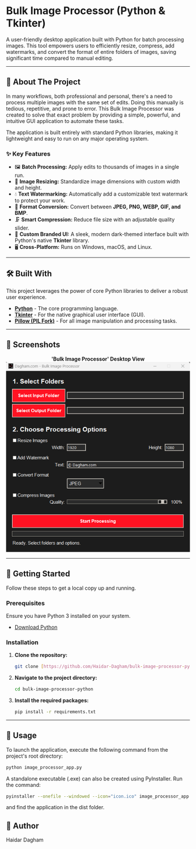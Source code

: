 # Bulk Image Processor (Python & Tkinter)

A user-friendly desktop application built with Python for batch processing images. This tool empowers users to efficiently resize, compress, add watermarks, and convert the format of entire folders of images, saving significant time compared to manual editing.

---

## 🌟 About The Project

In many workflows, both professional and personal, there's a need to process multiple images with the same set of edits. Doing this manually is tedious, repetitive, and prone to error. This Bulk Image Processor was created to solve that exact problem by providing a simple, powerful, and intuitive GUI application to automate these tasks.

The application is built entirely with standard Python libraries, making it lightweight and easy to run on any major operating system.

### ✨ Key Features

-   🖼️ **Batch Processing:** Apply edits to thousands of images in a single run.
-   📏 **Image Resizing:** Standardize image dimensions with custom width and height.
-   💧 **Text Watermarking:** Automatically add a customizable text watermark to protect your work.
-   🔄 **Format Conversion:** Convert between **JPEG, PNG, WEBP, GIF, and BMP**.
-   🗜️ **Smart Compression:** Reduce file size with an adjustable quality slider.
-   🎨 **Custom Branded UI:** A sleek, modern dark-themed interface built with Python's native **Tkinter** library.
-   🖥️ **Cross-Platform:** Runs on Windows, macOS, and Linux.

---

## 🛠️ Built With

This project leverages the power of core Python libraries to deliver a robust user experience.

* [**Python**](https://www.python.org/) - The core programming language.
* [**Tkinter**](https://docs.python.org/3/library/tkinter.html) - For the native graphical user interface (GUI).
* [**Pillow (PIL Fork)**](https://python-pillow.org/) - For all image manipulation and processing tasks.

---

## 📸 Screenshots

<p align="center">
  <strong>'Bulk Image Processor' Desktop View</strong><br>
  <img src="Screenshot.png" width="600" alt="Desktop Screenshot">
</p>

---

## 🚀 Getting Started

Follow these steps to get a local copy up and running.

### Prerequisites

Ensure you have Python 3 installed on your system.
* [Download Python](https://www.python.org/downloads/)

### Installation

1.  **Clone the repository:**
    ```sh
    git clone [https://github.com/Haidar-Dagham/bulk-image-processor-python.git](https://github.com/Haidar-Dagham/bulk-image-processor-python.git)
    ```

2.  **Navigate to the project directory:**
    ```sh
    cd bulk-image-processor-python
    ```

3.  **Install the required packages:**
    ```sh
    pip install -r requirements.txt
    ```

---

## 🏃 Usage

To launch the application, execute the following command from the project's root directory:

```sh
python image_processor_app.py
```

A standalone executable (.exe) can also be created using PyInstaller.
Run the command:
```sh
pyinstaller --onefile --windowed --icon="icon.ico" image_processor_app.py
```
and find the application in the dist folder.


## 👤 Author
Haidar Dagham

